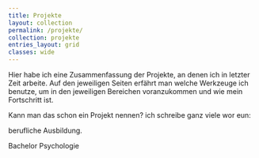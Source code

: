 ```yaml
---
title: Projekte
layout: collection
permalink: /projekte/
collection: projekte
entries_layout: grid
classes: wide
---
```

<p>Hier habe ich eine Zusammenfassung der Projekte, an denen ich in letzter Zeit arbeite.
Auf den jeweiligen Seiten erfährt man welche Werkzeuge ich benutze, um in den jeweiligen Bereichen voranzukommen
und wie mein Fortschritt ist. 

Kann man das schon ein Projekt nennen? ich schreibe ganz viele wor eun:



berufliche Ausbildung. 

Bachelor Psychologie

